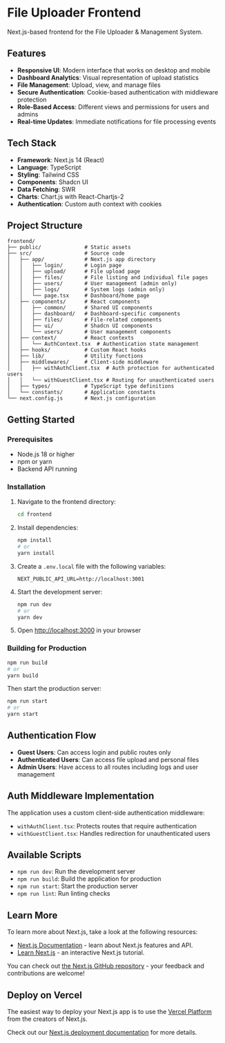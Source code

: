# File Uploader Frontend

Next.js-based frontend for the File Uploader & Management System.

## Features

- **Responsive UI**: Modern interface that works on desktop and mobile
- **Dashboard Analytics**: Visual representation of upload statistics
- **File Management**: Upload, view, and manage files
- **Secure Authentication**: Cookie-based authentication with middleware protection
- **Role-Based Access**: Different views and permissions for users and admins
- **Real-time Updates**: Immediate notifications for file processing events

## Tech Stack

- **Framework**: Next.js 14 (React)
- **Language**: TypeScript
- **Styling**: Tailwind CSS
- **Components**: Shadcn UI
- **Data Fetching**: SWR
- **Charts**: Chart.js with React-Chartjs-2
- **Authentication**: Custom auth context with cookies

## Project Structure

```
frontend/
├── public/              # Static assets
├── src/                 # Source code
│   ├── app/             # Next.js app directory
│   │   ├── login/       # Login page
│   │   ├── upload/      # File upload page
│   │   ├── files/       # File listing and individual file pages
│   │   ├── users/       # User management (admin only)
│   │   ├── logs/        # System logs (admin only)
│   │   └── page.tsx     # Dashboard/home page
│   ├── components/      # React components
│   │   ├── common/      # Shared UI components
│   │   ├── dashboard/   # Dashboard-specific components
│   │   ├── files/       # File-related components
│   │   ├── ui/          # Shadcn UI components
│   │   └── users/       # User management components
│   ├── context/         # React contexts
│   │   └── AuthContext.tsx  # Authentication state management
│   ├── hooks/           # Custom React hooks
│   ├── lib/             # Utility functions
│   ├── middlewares/     # Client-side middleware
│   │   ├── withAuthClient.tsx  # Auth protection for authenticated users
│   │   └── withGuestClient.tsx # Routing for unauthenticated users
│   ├── types/           # TypeScript type definitions
│   └── constants/       # Application constants
└── next.config.js       # Next.js configuration
```

## Getting Started

### Prerequisites

- Node.js 18 or higher
- npm or yarn
- Backend API running

### Installation

1. Navigate to the frontend directory:

   ```bash
   cd frontend
   ```

2. Install dependencies:

   ```bash
   npm install
   # or
   yarn install
   ```

3. Create a `.env.local` file with the following variables:

   ```
   NEXT_PUBLIC_API_URL=http://localhost:3001
   ```

4. Start the development server:

   ```bash
   npm run dev
   # or
   yarn dev
   ```

5. Open [http://localhost:3000](http://localhost:3000) in your browser

### Building for Production

```bash
npm run build
# or
yarn build
```

Then start the production server:

```bash
npm run start
# or
yarn start
```

## Authentication Flow

- **Guest Users**: Can access login and public routes only
- **Authenticated Users**: Can access file upload and personal files
- **Admin Users**: Have access to all routes including logs and user management

## Auth Middleware Implementation

The application uses a custom client-side authentication middleware:

- `withAuthClient.tsx`: Protects routes that require authentication
- `withGuestClient.tsx`: Handles redirection for unauthenticated users

## Available Scripts

- `npm run dev`: Run the development server
- `npm run build`: Build the application for production
- `npm run start`: Start the production server
- `npm run lint`: Run linting checks

## Learn More

To learn more about Next.js, take a look at the following resources:

- [Next.js Documentation](https://nextjs.org/docs) - learn about Next.js features and API.
- [Learn Next.js](https://nextjs.org/learn) - an interactive Next.js tutorial.

You can check out [the Next.js GitHub repository](https://github.com/vercel/next.js) - your feedback and contributions are welcome!

## Deploy on Vercel

The easiest way to deploy your Next.js app is to use the [Vercel Platform](https://vercel.com/new?utm_medium=default-template&filter=next.js&utm_source=create-next-app&utm_campaign=create-next-app-readme) from the creators of Next.js.

Check out our [Next.js deployment documentation](https://nextjs.org/docs/app/building-your-application/deploying) for more details.
